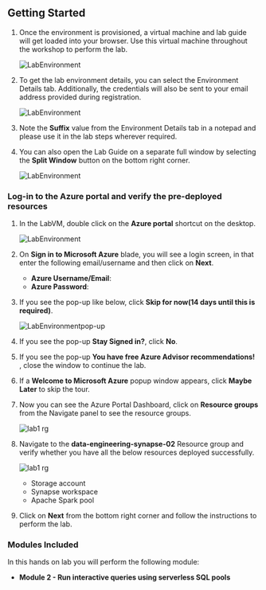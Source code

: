 ## **Getting Started**

1. Once the environment is provisioned, a virtual machine and lab guide will get loaded into your browser. Use this virtual machine throughout the workshop to perform the lab.
   
   ![LabEnvironment](images/vmandguide-env2.png)
   
1. To get the lab environment details, you can select the Environment Details tab. Additionally, the credentials will also be sent to your email address provided during registration.

   ![LabEnvironment](images/envdetails-env2.png)

1. Note the **Suffix** value from the Environment Details tab in a notepad and please use it in the lab steps wherever required.

1. You can also open the Lab Guide on a separate full window by selecting the **Split Window** button on the bottom right corner.

   ![LabEnvironment](images/split-window.png)

### Log-in to the Azure portal and verify the pre-deployed resources

1. In the LabVM, double click on the **Azure portal** shortcut on the desktop.

     ![LabEnvironment](images/azureshortcut.png) 
     
1. On **Sign in to Microsoft Azure** blade, you will see a login screen, in that enter the following email/username and then click on **Next**.  
   * **Azure Username/Email**:  <inject key="AzureAdUserEmail"></inject>
   * **Azure Password**:  <inject key="AzureAdUserPassword"></inject>
  
1. If you see the pop-up like below, click **Skip for now(14 days until this is required)**.

   ![LabEnvironmentpop-up](images/skip.png)

1. If you see the pop-up  **Stay Signed in?**, click **No**.

1. If you see the pop-up **You have free Azure Advisor recommendations!** , close the window to continue the lab. 

1. If a **Welcome to Microsoft Azure** popup window appears, click **Maybe Later** to skip the tour.

1. Now you can see the Azure Portal Dashboard, click on **Resource groups** from the Navigate panel to see the resource groups.
   
   ![lab1 rg](images/rg.png "resource group") 
     
1. Navigate to the **data-engineering-synapse-02** Resource group and verify whether you have all the below resources deployed successfully.
  
    ![lab1 rg](images/env02-rg.png "env2 resource group") 

   - Storage account
   - Synapse workspace
   - Apache Spark pool
 
 1. Click on **Next** from the bottom right corner and follow the instructions to perform the lab.

### Modules Included

   In this hands on lab you will perform the following module:

 - **Module 2 - Run interactive queries using serverless SQL pools** 

